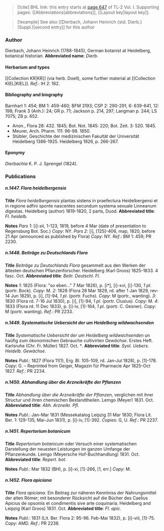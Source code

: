 > [!cite] BHL link: this entry starts at [page 647](https://www.biodiversitylibrary.org/page/33120778) of TL-2 Vol. I.
> Supporting pages: [[Abbreviations|abbreviations]], [[Layout key|layout key]].

> [!example] See also [[Dierbach, Johann Heinrich {std. Dierb.} (Suppl.)|second entry]] for this author

### Author

Dierbach, Johann Heinrich (1788-1845), German botanist at Heidelberg, botanical historian. 
**Abbreviated name**: *Dierb.*

#### Herbarium and types

[[Collection KR|KR]] (via herb. Doell), some further material at [[Collection KIEL|KIEL]].
*Ref*.: IH 2: 162.

#### Bibliography and biography

Barnhart 1: 454; BM 1: 459-460; BFM 3193; CSP 2: 290-291, 6: 639-641, 12: 198; Frank 3 (Anh.): 24; GR p. 71; Jackson p. 214, 297; Langman p. 244; LS 7075; ZB p. 652.
- Anon., Flora 28: 432. 1845; Bot. Not. 1845: 220; Bot. Zeit. 3: 520. 1845.
- Meurer, Arch. Pharm. 111: 96-98. 1850.
- Stübler, Geschichte der medizinischen Fakultät der Universität Heidelberg 1386-1925. Heidelberg 1926, p. 266-267.

#### Eponymy

*Dierbachia* K. P. J. Sprengel (1824).

### Publications

##### n.1447. Flora heidelbergensis

**Title**
*Flora heidelbergensis* plantas sistens in praefectura Heidelbergensi et in regione adfini sponte nascentes secundum systema sexuale Linneanum digestas. Heidelberg (author) 1819-1820, 2 parts, Duod.
**Abbreviated title**: *Fl. heidelb.*

**Notes**
*Pars 1*: \[i\]-xii, 1-123, 1819, before 4 Mar (date of presentation to Regensburg Bot. Soc.) *Copy*: NY.
*Pars 2*: \[i\], \[125\]-406, map, 1820, before 21 Apr (announced as published by Flora) *Copy*: NY.
*Ref*.: BM 1: 459; PR 2230.

##### n.1448. Beiträge zu Deutschlands Flora

**Title**
*Beiträge zu Deutschlands Flora* gesammelt aus den Werken der ältesten deutschen Pflanzenforscher. Heidelberg (Karl Groos) 1825-1833. 4 fasc. Oct.
**Abbreviated title**: *Beitr. Deutschl. Fl.*

**Notes**
*1*: 1825 (Flora: "so eben..." 7 Mar 1826), p. \[i\*\], \[i\]-xvi, \[i\]-130, *1 pl*.(portr. Bock).
*Copy*: M.
*2*: 1828 (Flora 28 Mar 1829, rd. after 1 Jan 1829, rev- 14 Jun 1829), p. \[i\], \[1\]-94, *1 pl*. (portr. Fuchs). *Copy*: M (portr., wanting).
*3*: 1830 (Flora rd. 7-16 Jul 1830), p. \[i\], \[1\]-94, *1 pl*. (portr. Clusius). *Copy*: M.
*4*: 1833 (Flora rd. 11 Dec 1833), p. \[i\]-iv, \[1\]-164, *1 pl*. (portr. C. Gesner). *Copy*: M (portr. wanting).
*Ref*.: PR 2233.

##### n.1449. Systematische Uebersicht der um Heidelberg wildwachsenden

**Title**
*Systematische Uebersicht der um Heidelberg wildwachsenden* un haüfig zum ökonomischen Gebrauche cultivirten *Gewächse*. Erstes Heft. Karlsruhe (Chr. Fr. Müller) 1827. Oct. †.
**Abbreviated title**: *Syst. Uebers. Heidelb. Gewächse*.

**Notes**
*Publ*.: 1827 (Flora 11(1), Erg. Bl. 105-109, rd. Jan-Jul 1828), p. \[1\]-178. *Copy*: G. – Reprinted from Geiger, Magazin für Pharmacie Apr 1825-Oct 1827.
*Ref*.: PR 2234.

##### n.1450. Abhandlung über die Arzneikräfte der Pflanzen

**Title**
*Abhandlung über die Arzneikräfte der Pflanzen*, verglichen mit ihrer Structur und ihren chemischen Bestandtheilen. Lemgo (Meyer) 1831. Oct.
**Abbreviated title**: *Abh. Arzneikr. Pfl.*

**Notes**
*Publ*.: Jan-Mar 1831 (Messekatalog Leipzig 31 Mar 1830; Flora Lit. Ber. 1: 129-135, Mai-Jun 1831), p. \[i\]-iv, \[1\]-392. *Copies*: G, U.
*Ref*.: PR 2237.

##### n.1451. Repertorium botanicum

**Title**
*Repertorium botanicum* oder Versuch einer systematischen Darstellung der neuesten Leistungen im ganzen Umfange der Pflanzenkunde. Lemgo (Meyersche Hof-Buchhandlung) 1831. Oct.
**Abbreviated title**: *Repert. bot.*

**Notes**
*Publ*.: Mar 1832 (BH), p. \[i\]-xi, \[1\]-266, \[1, err.\] *Copy*: M.

##### n.1452. Flora apiciana

**Title**
*Flora apiciana*. Ein Beitrag zur näheren Kenntniss der Nahrungsmittel der alten Römer; mit besonderer Rücksicht auf die Bücher des Caelius Apicius de opsoniis et condimentis sive arte coquinaria. Heidelberg and Leipzig (Karl Groos) 1831. Oct.
**Abbreviated title**: *Fl. apic.*

**Notes**
*Publ*.: 1831 (Lit. Ber. Flora 2: 95-96. Feb-Mai 1832), p. \[i\]-viii, \[1\]-75. *Copy*: AMD.
*Ref*.: PR 2238.

